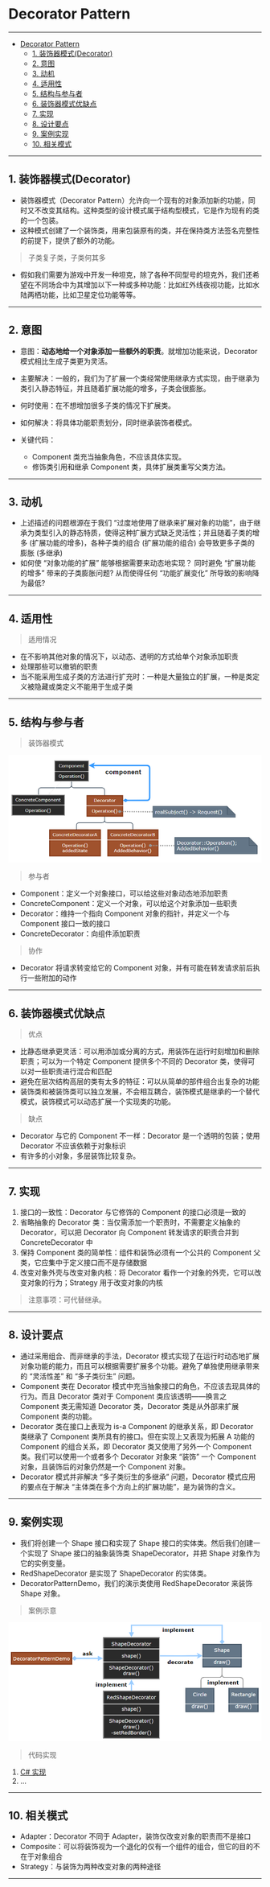 # Decorator Pattern

---

- [Decorator Pattern](#decorator-pattern)
	- [1. 装饰器模式(Decorator)](#1-装饰器模式decorator)
	- [2. 意图](#2-意图)
	- [3. 动机](#3-动机)
	- [4. 适用性](#4-适用性)
	- [5. 结构与参与者](#5-结构与参与者)
	- [6. 装饰器模式优缺点](#6-装饰器模式优缺点)
	- [7. 实现](#7-实现)
	- [8. 设计要点](#8-设计要点)
	- [9. 案例实现](#9-案例实现)
	- [10. 相关模式](#10-相关模式)

---
## 1. 装饰器模式(Decorator)

- 装饰器模式（Decorator Pattern）允许向一个现有的对象添加新的功能，同时又不改变其结构。这种类型的设计模式属于结构型模式，它是作为现有的类的一个包装。
- 这种模式创建了一个装饰类，用来包装原有的类，并在保持类方法签名完整性的前提下，提供了额外的功能。

> 子类复子类，子类何其多

- 假如我们需要为游戏中开发一种坦克，除了各种不同型号的坦克外，我们还希望在不同场合中为其增加以下一种或多种功能：比如红外线夜视功能，比如水陆两栖功能，比如卫星定位功能等等。

---
## 2. 意图

- 意图：**动态地给一个对象添加一些额外的职责**。就增加功能来说，Decorator 模式相比生成子类更为灵活。
- 主要解决：一般的，我们为了扩展一个类经常使用继承方式实现，由于继承为类引入静态特征，并且随着扩展功能的增多，子类会很膨胀。

- 何时使用：在不想增加很多子类的情况下扩展类。
- 如何解决：将具体功能职责划分，同时继承装饰者模式。

- 关键代码： 
  - Component 类充当抽象角色，不应该具体实现。 
  - 修饰类引用和继承 Component 类，具体扩展类重写父类方法。

---
## 3. 动机

- 上述描述的问题根源在于我们 “过度地使用了继承来扩展对象的功能”，由于继承为类型引入的静态特质，使得这种扩展方式缺乏灵活性；并且随着子类的增多 (扩展功能的增多)，各种子类的组合 (扩展功能的组合) 会导致更多子类的膨胀 (多继承)
- 如何使 “对象功能的扩展” 能够根据需要来动态地实现？ 同时避免 “扩展功能的增多” 带来的子类膨胀问题? 从而使得任何 “功能扩展变化” 所导致的影响降为最低?

---
## 4. 适用性

> 适用情况

- 在不影响其他对象的情况下，以动态、透明的方式给单个对象添加职责
- 处理那些可以撤销的职责
- 当不能采用生成子类的方法进行扩充时：一种是大量独立的扩展，一种是类定义被隐藏或类定义不能用于生成子类

---
## 5. 结构与参与者

> 装饰器模式

  ![装饰器模式](img/装饰器模式设计.png)

> 参与者

- Component：定义一个对象接口，可以给这些对象动态地添加职责
- ConcreteComponent：定义一个对象，可以给这个对象添加一些职责
- Decorator：维持一个指向 Component 对象的指针，并定义一个与 Component 接口一致的接口
- ConcreteDecorator：向组件添加职责

> 协作

- Decorator 将请求转变给它的 Component 对象，并有可能在转发请求前后执行一些附加的动作

---
## 6. 装饰器模式优缺点

> 优点

- 比静态继承更灵活：可以用添加或分离的方式，用装饰在运行时刻增加和删除职责；可以为一个特定 Component 提供多个不同的 Decorator 类，使得可以对一些职责进行混合和匹配
- 避免在层次结构高层的类有太多的特征：可以从简单的部件组合出复杂的功能
- 装饰类和被装饰类可以独立发展，不会相互耦合，装饰模式是继承的一个替代模式，装饰模式可以动态扩展一个实现类的功能。

> 缺点

- Decorator 与它的 Component 不一样：Decorator 是一个透明的包装；使用 Decorator 不应该依赖于对象标识
- 有许多的小对象，多层装饰比较复杂。

---
## 7. 实现

1. 接口的一致性：Decorator 与它修饰的 Component 的接口必须是一致的
2. 省略抽象的 Decorator 类：当仅需添加一个职责时，不需要定义抽象的 Decorator，可以把 Decorator 向 Component 转发请求的职责合并到 ConcreteDecorator 中
3. 保持 Component 类的简单性：组件和装饰必须有一个公共的 Component 父类，它应集中于定义接口而不是存储数据
4. 改变对象外壳与改变对象内核：将 Decorator 看作一个对象的外壳，它可以改变对象的行为；Strategy 用于改变对象的内核

> 注意事项：可代替继承。

---
## 8. 设计要点

- 通过采用组合、而非继承的手法，Decorator 模式实现了在运行时动态地扩展对象功能的能力，而且可以根据需要扩展多个功能。避免了单独使用继承带来的 “灵活性差” 和 “多子类衍生” 问题。
- Component 类在 Decorator 模式中充当抽象接口的角色，不应该去现具体的行为。而且 Decorator 类对于 Component 类应该透明——换言之 Component 类无需知道 Decorator 类，Decorator 类是从外部来扩展 Component 类的功能。
- Decorator 类在接口上表现为 is-a Component 的继承关系，即 Decorator 类继承了 Component 类所具有的接口。但在实现上又表现为拓展 A 功能的  Component 的组合关系，即 Decorator 类又使用了另外一个 Component 类。我们可以使用一个或者多个 Decorator 对象来 “装饰” 一个 Component 对象，且装饰后的对象仍然是一个 Component 对象。
- Decorator 模式并非解决 “多子类衍生的多继承” 问题，Decorator 模式应用的要点在于解决 “主体类在多个方向上的扩展功能”，是为装饰的含义。

---
## 9. 案例实现

- 我们将创建一个 Shape 接口和实现了 Shape 接口的实体类。然后我们创建一个实现了 Shape 接口的抽象装饰类 ShapeDecorator，并把 Shape 对象作为它的实例变量。
- RedShapeDecorator 是实现了 ShapeDecorator 的实体类。
- DecoratorPatternDemo，我们的演示类使用 RedShapeDecorator 来装饰 Shape 对象。

> 案例示意

  ![案例](img/装饰器模式案例.png)

> 代码实现

1. [C# 实现](/【设计模式】程序参考/DesignPatterns%20For%20CSharp/Structural%20Patterns/Decorator/Decorator.cs)
2. ...

---
## 10. 相关模式

- Adapter：Decorator 不同于 Adapter，装饰仅改变对象的职责而不是接口
- Composite：可以将装饰视为一个退化的仅有一个组件的组合，但它的目的不在于对象组合
- Strategy：与装饰为两种改变对象的两种途径

---